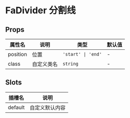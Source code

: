 # FaDivider 分割线

## Props

| 属性名                        | 说明       | 类型               | 默认值 |
| ----------------------------- | ---------- | ------------------ | ------ |
| position                      | 位置       | `'start' \| 'end'` | -      |
| class <Badge text="v5.2.0" /> | 自定义类名 | `string`           | -      |

## Slots

| 插槽名  | 说明           |
| ------- | -------------- |
| default | 自定义默认内容 |
